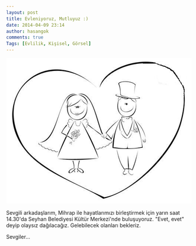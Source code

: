 ```yaml
---
layout: post
title: Evleniyoruz, Mutluyuz :)
date: 2014-04-09 23:14
author: hasangok
comments: true
Tags: [Evlilik, Kişisel, Görsel]
---
```

![evlilik](https://raw.githubusercontent.com/hasangok/hasangok.github.io/master/uploads/2014/04/evlilik.jpg "evlilik")

Sevgili arkadaşlarım, Mihrap ile hayatlarımızı birleştirmek için yarın saat 14.30'da Seyhan Belediyesi Kültür Merkezi'nde buluşuyoruz. "Evet, evet" deyip olaysız dağılacağız. Gelebilecek olanları bekleriz.

Sevgiler...
